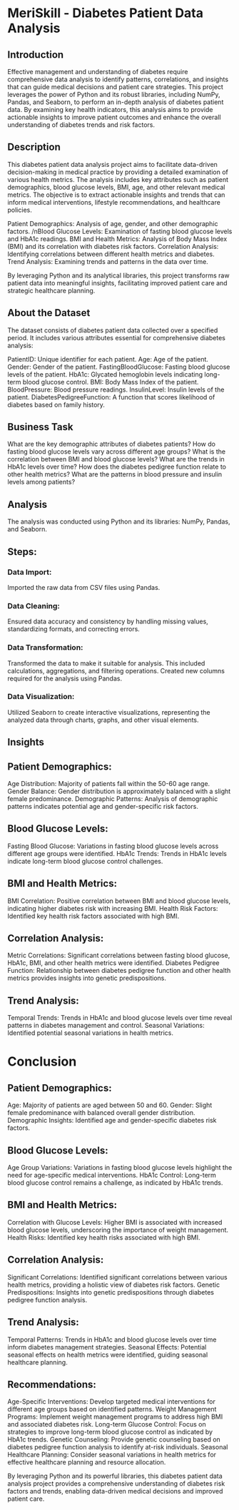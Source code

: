 # MeriSkill - Diabetes Patient Data Analysis



## Introduction

Effective management and understanding of diabetes require comprehensive data analysis to identify patterns, correlations, and insights that can guide medical decisions and patient care strategies. This project leverages the power of Python and its robust libraries, including NumPy, Pandas, and Seaborn, to perform an in-depth analysis of diabetes patient data. By examining key health indicators, this analysis aims to provide actionable insights to improve patient outcomes and enhance the overall understanding of diabetes trends and risk factors.



## Description

This diabetes patient data analysis project aims to facilitate data-driven decision-making in medical practice by providing a detailed examination of various health metrics. The analysis includes key attributes such as patient demographics, blood glucose levels, BMI, age, and other relevant medical metrics. The objective is to extract actionable insights and trends that can inform medical interventions, lifestyle recommendations, and healthcare policies.

Patient Demographics: Analysis of age, gender, and other demographic factors.
/nBlood Glucose Levels: Examination of fasting blood glucose levels and HbA1c readings.
BMI and Health Metrics: Analysis of Body Mass Index (BMI) and its correlation with diabetes risk factors.
Correlation Analysis: Identifying correlations between different health metrics and diabetes.
Trend Analysis: Examining trends and patterns in the data over time.

By leveraging Python and its analytical libraries, this project transforms raw patient data into meaningful insights, facilitating improved patient care and strategic healthcare planning.



## About the Dataset
The dataset consists of diabetes patient data collected over a specified period. It includes various attributes essential for comprehensive diabetes analysis:

PatientID: Unique identifier for each patient.
Age: Age of the patient.
Gender: Gender of the patient.
FastingBloodGlucose: Fasting blood glucose levels of the patient.
HbA1c: Glycated hemoglobin levels indicating long-term blood glucose control.
BMI: Body Mass Index of the patient.
BloodPressure: Blood pressure readings.
InsulinLevel: Insulin levels of the patient.
DiabetesPedigreeFunction: A function that scores likelihood of diabetes based on family history.



## Business Task

What are the key demographic attributes of diabetes patients?
How do fasting blood glucose levels vary across different age groups?
What is the correlation between BMI and blood glucose levels?
What are the trends in HbA1c levels over time?
How does the diabetes pedigree function relate to other health metrics?
What are the patterns in blood pressure and insulin levels among patients?



## Analysis
The analysis was conducted using Python and its libraries: NumPy, Pandas, and Seaborn.


## Steps:

### Data Import:
Imported the raw data from CSV files using Pandas.

### Data Cleaning:
Ensured data accuracy and consistency by handling missing values, standardizing formats, and correcting errors.

### Data Transformation:
Transformed the data to make it suitable for analysis. This included calculations, aggregations, and filtering operations. Created new columns required for the analysis using Pandas.

### Data Visualization:
Utilized Seaborn to create interactive visualizations, representing the analyzed data through charts, graphs, and other visual elements.



## Insights

## Patient Demographics:

Age Distribution: Majority of patients fall within the 50-60 age range.
Gender Balance: Gender distribution is approximately balanced with a slight female predominance.
Demographic Patterns: Analysis of demographic patterns indicates potential age and gender-specific risk factors.

## Blood Glucose Levels:

Fasting Blood Glucose: Variations in fasting blood glucose levels across different age groups were identified.
HbA1c Trends: Trends in HbA1c levels indicate long-term blood glucose control challenges.

## BMI and Health Metrics:

BMI Correlation: Positive correlation between BMI and blood glucose levels, indicating higher diabetes risk with increasing BMI.
Health Risk Factors: Identified key health risk factors associated with high BMI.

## Correlation Analysis:

Metric Correlations: Significant correlations between fasting blood glucose, HbA1c, BMI, and other health metrics were identified.
Diabetes Pedigree Function: Relationship between diabetes pedigree function and other health metrics provides insights into genetic predispositions.

## Trend Analysis:

Temporal Trends: Trends in HbA1c and blood glucose levels over time reveal patterns in diabetes management and control.
Seasonal Variations: Identified potential seasonal variations in health metrics.



# Conclusion

## Patient Demographics:

Age: Majority of patients are aged between 50 and 60.
Gender: Slight female predominance with balanced overall gender distribution.
Demographic Insights: Identified age and gender-specific diabetes risk factors.

## Blood Glucose Levels:

Age Group Variations: Variations in fasting blood glucose levels highlight the need for age-specific medical interventions.
HbA1c Control: Long-term blood glucose control remains a challenge, as indicated by HbA1c trends.

## BMI and Health Metrics:

Correlation with Glucose Levels: Higher BMI is associated with increased blood glucose levels, underscoring the importance of weight management.
Health Risks: Identified key health risks associated with high BMI.

## Correlation Analysis:

Significant Correlations: Identified significant correlations between various health metrics, providing a holistic view of diabetes risk factors.
Genetic Predispositions: Insights into genetic predispositions through diabetes pedigree function analysis.

## Trend Analysis:

Temporal Patterns: Trends in HbA1c and blood glucose levels over time inform diabetes management strategies.
Seasonal Effects: Potential seasonal effects on health metrics were identified, guiding seasonal healthcare planning.

## Recommendations:

Age-Specific Interventions: Develop targeted medical interventions for different age groups based on identified patterns.
Weight Management Programs: Implement weight management programs to address high BMI and associated diabetes risk.
Long-term Glucose Control: Focus on strategies to improve long-term blood glucose control as indicated by HbA1c trends.
Genetic Counseling: Provide genetic counseling based on diabetes pedigree function analysis to identify at-risk individuals.
Seasonal Healthcare Planning: Consider seasonal variations in health metrics for effective healthcare planning and resource allocation.



By leveraging Python and its powerful libraries, this diabetes patient data analysis project provides a comprehensive understanding of diabetes risk factors and trends, enabling data-driven medical decisions and improved patient care.
